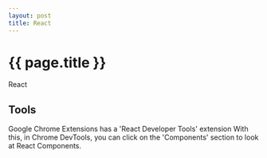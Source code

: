 ```yaml
---
layout: post
title: React
---
```



# {{ page.title }}

React


## Tools

Google Chrome Extensions has a 'React Developer Tools' extension
With this, in Chrome DevTools, you can click on the 'Components' section to look at React Components.
